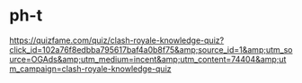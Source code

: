 # ph-t
https://quizfame.com/quiz/clash-royale-knowledge-quiz?click_id=102a76f8edbba795617baf4a0b8f75&amp;source_id=1&amp;utm_source=OGAds&amp;utm_medium=incent&amp;utm_content=74404&amp;utm_campaign=clash-royale-knowledge-quiz
